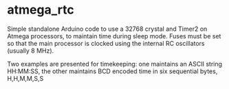 # atmega_rtc

Simple standalone Arduino code to use a 32768 crystal and Timer2 on Atmega processors, to maintain time during sleep mode.  Fuses must be set so that the main processor is clocked using the internal RC oscillators (usually 8 MHz).

Two examples are presented for timekeeping: one maintains an ASCII string HH:MM:SS, the other maintains BCD encoded time in six sequential bytes, H,H,M,M,S,S
